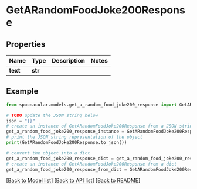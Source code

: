 # GetARandomFoodJoke200Response



## Properties

Name | Type | Description | Notes
------------ | ------------- | ------------- | -------------
**text** | **str** |  | 

## Example

```python
from spoonacular.models.get_a_random_food_joke200_response import GetARandomFoodJoke200Response

# TODO update the JSON string below
json = "{}"
# create an instance of GetARandomFoodJoke200Response from a JSON string
get_a_random_food_joke200_response_instance = GetARandomFoodJoke200Response.from_json(json)
# print the JSON string representation of the object
print(GetARandomFoodJoke200Response.to_json())

# convert the object into a dict
get_a_random_food_joke200_response_dict = get_a_random_food_joke200_response_instance.to_dict()
# create an instance of GetARandomFoodJoke200Response from a dict
get_a_random_food_joke200_response_from_dict = GetARandomFoodJoke200Response.from_dict(get_a_random_food_joke200_response_dict)
```
[[Back to Model list]](../README.md#documentation-for-models) [[Back to API list]](../README.md#documentation-for-api-endpoints) [[Back to README]](../README.md)


